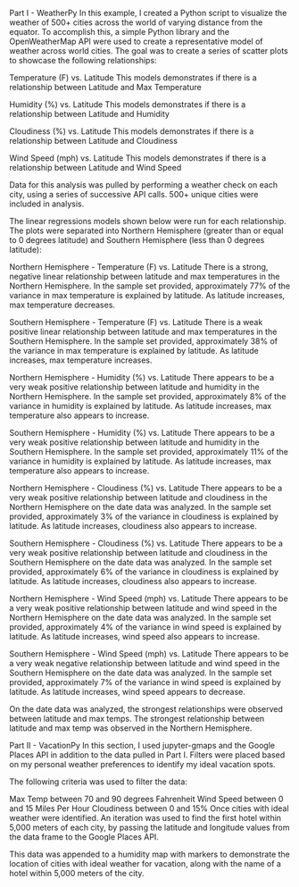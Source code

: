 Part I - WeatherPy
In this example, I created a Python script to visualize the weather of 500+ cities across the world of varying distance from the equator. To accomplish this, a simple Python library and the OpenWeatherMap API were used to create a representative model of weather across world cities. The goal was to create a series of scatter plots to showcase the following relationships:

Temperature (F) vs. Latitude
This models demonstrates if there is a relationship between Latitude and Max Temperature

Humidity (%) vs. Latitude
This models demonstrates if there is a relationship between Latitude and Humidity

Cloudiness (%) vs. Latitude
This models demonstrates if there is a relationship between Latitude and Cloudiness

Wind Speed (mph) vs. Latitude
This models demonstrates if there is a relationship between Latitude and Wind Speed

Data for this analysis was pulled by performing a weather check on each city, using a series of successive API calls. 500+ unique cities were included in analysis.

The linear regressions models shown below were run for each relationship. The plots were separated into Northern Hemisphere (greater than or equal to 0 degrees latitude) and Southern Hemisphere (less than 0 degrees latitude):

Northern Hemisphere - Temperature (F) vs. Latitude
There is a strong, negative linear relationship between latitude and max temperatures in the Northern Hemisphere. In the sample set provided, approximately 77% of the variance in max temperature is explained by latitude. As latitude increases, max temperature decreases.

Southern Hemisphere - Temperature (F) vs. Latitude
There is a weak positive linear relationship between latitude and max temperatures in the Southern Hemisphere. In the sample set provided, approximately 38% of the variance in max temperature is explained by latitude. As latitude increases, max temperature increases.

Northern Hemisphere - Humidity (%) vs. Latitude
There appears to be a very weak positive relationship between latitude and humidity in the Northern Hemisphere. In the sample set provided, approximately 8% of the variance in humidity is explained by latitude. As latitude increases, max temperature also appears to increase.

Southern Hemisphere - Humidity (%) vs. Latitude
There appears to be a very weak positive relationship between latitude and humidity in the Southern Hemisphere. In the sample set provided, approximately 11% of the variance in humidity is explained by latitude. As latitude increases, max temperature also appears to increase.

Northern Hemisphere - Cloudiness (%) vs. Latitude
There appears to be a very weak positive relationship between latitude and cloudiness in the Northern Hemisphere on the date data was analyzed. In the sample set provided, approximately 3% of the variance in cloudiness is explained by latitude. As latitude increases, cloudiness also appears to increase.

Southern Hemisphere - Cloudiness (%) vs. Latitude
There appears to be a very weak positive relationship between latitude and cloudiness in the Southern Hemisphere on the date data was analyzed. In the sample set provided, approximately 6% of the variance in cloudiness is explained by latitude. As latitude increases, cloudiness also appears to increase.

Northern Hemisphere - Wind Speed (mph) vs. Latitude
There appears to be a very weak positive relationship between latitude and wind speed in the Northern Hemisphere on the date data was analyzed. In the sample set provided, approximately 4% of the variance in wind speed is explained by latitude. As latitude increases, wind speed also appears to increase.

Southern Hemisphere - Wind Speed (mph) vs. Latitude
There appears to be a very weak negative relationship between latitude and wind speed in the Southern Hemisphere on the date data was analyzed. In the sample set provided, approximately 7% of the variance in wind speed is explained by latitude. As latitude increases, wind speed appears to decrease.

On the date data was analyzed, the strongest relationships were observed between latitude and max temps. The strongest relationship between latitude and max temp was observed in the Northern Hemisphere.

Part II - VacationPy
In this section, I used jupyter-gmaps and the Google Places API in addition to the data pulled in Part I. Filters were placed based on my personal weather preferences to identify my ideal vacation spots.

The following criteria was used to filter the data:

Max Temp between 70 and 90 degrees Fahrenheit
Wind Speed between 0 and 15 Miles Per Hour
Cloudiness between 0 and 15%
Once cities with ideal weather were identified. An iteration was used to find the first hotel within 5,000 meters of each city, by passing the latitude and longitude values from the data frame to the Google Places API.

This data was appended to a humidity map with markers to demonstrate the location of cities with ideal weather for vacation, along with the name of a hotel within 5,000 meters of the city.
